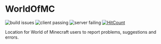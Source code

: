 # WorldOfMC 
![build issues](https://img.shields.io/badge/build-passing-yellow.svg)
![client passing](https://img.shields.io/badge/client-passing-brightgreen.svg)
![server failing](https://img.shields.io/badge/server-failing-red.svg)
[![HitCount](http://hits.dwyl.io/XDelta/https://github.com/XDelta/WorldOfMC.svg)](http://hits.dwyl.io/XDelta/https://github.com/XDelta/World-Of-MC)

Location for World of Minecraft users to report problems, suggestions and errors.

